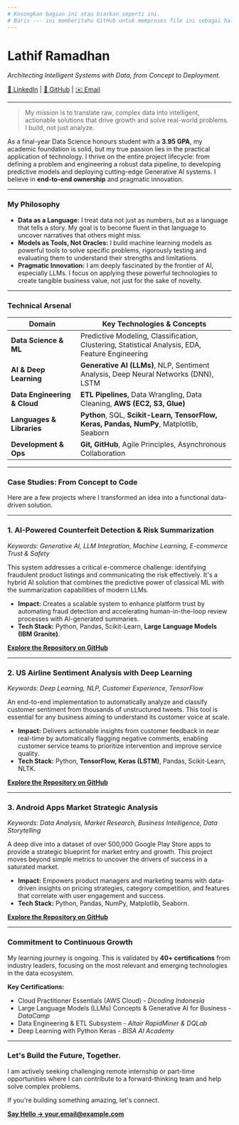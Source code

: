 ```yaml
---
# Kosongkan bagian ini atau biarkan seperti ini. 
# Baris --- ini memberitahu GitHub untuk memproses file ini sebagai halaman spesial.
---
```


# Lathif Ramadhan
*Architecting Intelligent Systems with Data, from Concept to Deployment.*

[💼 LinkedIn](https://www.linkedin.com/in/lathiframadhan/) | [👾 GitHub](https://github.com/LatiefDataVisionary) | [✉️ Email](mailto:your.email@example.com)

---

> My mission is to translate raw, complex data into intelligent, actionable solutions that drive growth and solve real-world problems. I build, not just analyze.

As a final-year Data Science honours student with a **3.95 GPA**, my academic foundation is solid, but my true passion lies in the practical application of technology. I thrive on the entire project lifecycle: from defining a problem and engineering a robust data pipeline, to developing predictive models and deploying cutting-edge Generative AI systems. I believe in **end-to-end ownership** and pragmatic innovation.

---

### My Philosophy

*   **Data as a Language:** I treat data not just as numbers, but as a language that tells a story. My goal is to become fluent in that language to uncover narratives that others might miss.
*   **Models as Tools, Not Oracles:** I build machine learning models as powerful tools to solve specific problems, rigorously testing and evaluating them to understand their strengths and limitations.
*   **Pragmatic Innovation:** I am deeply fascinated by the frontier of AI, especially LLMs. I focus on applying these powerful technologies to create tangible business value, not just for the sake of novelty.

---

### Technical Arsenal

| Domain                     | Key Technologies & Concepts                                      |
| -------------------------- | ---------------------------------------------------------------- |
| **Data Science & ML**        | Predictive Modeling, Classification, Clustering, Statistical Analysis, EDA, Feature Engineering |
| **AI & Deep Learning**       | **Generative AI (LLMs)**, NLP, Sentiment Analysis, Deep Neural Networks (DNN), LSTM |
| **Data Engineering & Cloud** | **ETL Pipelines**, Data Wrangling, Data Cleaning, **AWS (EC2, S3, Glue)** |
| **Languages & Libraries**  | **Python**, SQL, **Scikit-Learn, TensorFlow, Keras, Pandas, NumPy**, Matplotlib, Seaborn |
| **Development & Ops**      | **Git, GitHub**, Agile Principles, Asynchronous Collaboration     |

---

### Case Studies: From Concept to Code

Here are a few projects where I transformed an idea into a functional data-driven solution.

---

### 1. AI-Powered Counterfeit Detection & Risk Summarization
*Keywords: Generative AI, LLM Integration, Machine Learning, E-commerce Trust & Safety*

This system addresses a critical e-commerce challenge: identifying fraudulent product listings and communicating the risk effectively. It's a hybrid AI solution that combines the predictive power of classical ML with the summarization capabilities of modern LLMs.

*   **Impact:** Creates a scalable system to enhance platform trust by automating fraud detection and accelerating human-in-the-loop review processes with AI-generated summaries.
*   **Tech Stack:** Python, Pandas, Scikit-Learn, **Large Language Models (IBM Granite)**.

**[Explore the Repository on GitHub](https://github.com/LatiefDataVisionary/counterfeit-detection-capstone)**

---

### 2. US Airline Sentiment Analysis with Deep Learning
*Keywords: Deep Learning, NLP, Customer Experience, TensorFlow*

An end-to-end implementation to automatically analyze and classify customer sentiment from thousands of unstructured tweets. This tool is essential for any business aiming to understand its customer voice at scale.

*   **Impact:** Delivers actionable insights from customer feedback in near real-time by automatically flagging negative comments, enabling customer service teams to prioritize intervention and improve service quality.
*   **Tech Stack:** Python, **TensorFlow, Keras (LSTM)**, Pandas, Scikit-Learn, NLTK.

**[Explore the Repository on GitHub](https://github.com/LatiefDataVisionary/airline-sentiment-nlp-capstone)**

---

### 3. Android Apps Market Strategic Analysis
*Keywords: Data Analysis, Market Research, Business Intelligence, Data Storytelling*

A deep dive into a dataset of over 500,000 Google Play Store apps to provide a strategic blueprint for market entry and growth. This project moves beyond simple metrics to uncover the drivers of success in a saturated market.

*   **Impact:** Empowers product managers and marketing teams with data-driven insights on pricing strategies, category competition, and features that correlate with user engagement and success.
*   **Tech Stack:** Python, Pandas, NumPy, Matplotlib, Seaborn.

**[Explore the Repository on GitHub](https://github.com/LatiefDataVisionary/android-apps-market-research)**

---

### Commitment to Continuous Growth

My learning journey is ongoing. This is validated by **40+ certifications** from industry leaders, focusing on the most relevant and emerging technologies in the data ecosystem.

**Key Certifications:**
*   Cloud Practitioner Essentials (AWS Cloud) - *Dicoding Indonesia*
*   Large Language Models (LLMs) Concepts & Generative AI for Business - *DataCamp*
*   Data Engineering & ETL Subsystem - *Altair RapidMiner & DQLab*
*   Deep Learning with Python Keras - *BISA AI Academy*

---

### Let's Build the Future, Together.

I am actively seeking challenging remote internship or part-time opportunities where I can contribute to a forward-thinking team and help solve complex problems.

If you're building something amazing, let's connect.

**[Say Hello → your.email@example.com](mailto:your.email@example.com)**

